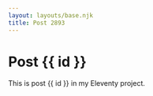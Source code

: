 ```yaml
---
layout: layouts/base.njk
title: Post 2893
---
```


# Post {{ id }}

This is post {{ id }} in my Eleventy project.
